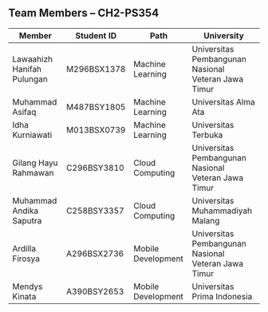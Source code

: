 ## Team Members – CH2-PS354
| Member    | Student ID    | Path    | University    |
|------------|------------|------------|------------|
| Lawaahizh Hanifah Pulungan    | M296BSX1378      | Machine Learning     | Universitas Pembangunan Nasional Veteran Jawa Timur     |
| Muhammad Asifaq    | M487BSY1805     | Machine Learning     | Universitas Alma Ata     |
| Idha Kurniawati    | M013BSX0739     | Machine Learning     | Universitas Terbuka     |
| Gilang Hayu Rahmawan    | C296BSY3810    | Cloud Computing    | Universitas Pembangunan Nasional Veteran Jawa Timur    |
| Muhammad Andika Saputra    | C258BSY3357    | Cloud Computing    | Universitas Muhammadiyah Malang    |
| Ardilla Firosya    | A296BSX2736    | Mobile Development    | Universitas Pembangunan Nasional Veteran Jawa Timur    |
| Mendys Kinata    | A390BSY2653    | Mobile Development    | Universitas Prima Indonesia    |
